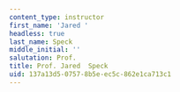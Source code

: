 ```yaml
---
content_type: instructor
first_name: 'Jared '
headless: true
last_name: Speck
middle_initial: ''
salutation: Prof.
title: Prof. Jared  Speck
uid: 137a13d5-0757-8b5e-ec5c-862e1ca713c1
---
```

